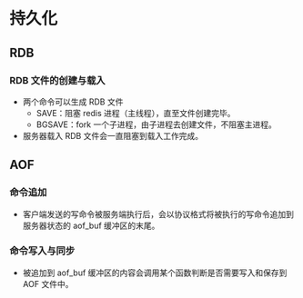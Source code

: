 # 持久化

## RDB

### RDB 文件的创建与载入

- 两个命令可以生成 RDB 文件
  - SAVE：阻塞 redis 进程（主线程），直至文件创建完毕。
  - BGSAVE：fork 一个子进程，由子进程去创建文件，不阻塞主进程。
- 服务器载入 RDB 文件会一直阻塞到载入工作完成。

## AOF

### 命令追加

- 客户端发送的写命令被服务端执行后，会以协议格式将被执行的写命令追加到服务器状态的 aof_buf 缓冲区的末尾。

### 命令写入与同步

- 被追加到 aof_buf 缓冲区的内容会调用某个函数判断是否需要写入和保存到 AOF 文件中。